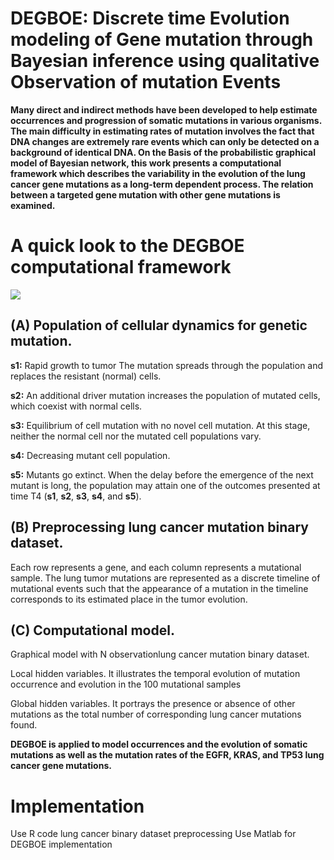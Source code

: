 # DEGBOE: Discrete time Evolution modeling of Gene mutation through Bayesian inference using qualitative Observation of mutation Events

 
**Many direct and indirect methods have been developed to help estimate occurrences and progression of somatic mutations in various organisms. The main difficulty in estimating rates of mutation involves the fact that DNA changes are extremely rare events which can only be detected on a background of identical DNA. On the Basis of the probabilistic graphical model of Bayesian network, this work presents a computational framework which describes the variability in the evolution of the lung cancer gene mutations as a long-term dependent process. The relation between a targeted gene mutation with other gene mutations is examined.**
 

# A quick look to the DEGBOE computational framework
![](figure/Fig_1.png)


## (A) Population of cellular dynamics for genetic mutation.

**s1:** Rapid growth to tumor
The mutation spreads through the population and replaces the resistant (normal) cells. 

**s2:** An additional driver mutation increases the population of mutated cells, which coexist with normal cells. 

**s3:** Equilibrium of cell mutation with no novel cell mutation. At this stage, neither the normal cell nor the mutated cell populations vary. 

**s4:** Decreasing mutant cell population.

 **s5:** Mutants go extinct. When the delay before the emergence of the next mutant is long, the population may attain one of the outcomes presented at time T4 (**s1**, **s2**, **s3**, **s4**, and **s5**). 

## (B) Preprocessing lung cancer mutation binary dataset. 

Each row represents a gene, and each column represents a mutational sample. The lung tumor mutations are represented as a discrete timeline of mutational events such that the appearance of a mutation in the timeline corresponds to its estimated place in the tumor evolution.

## (C) Computational model. 

Graphical model with N observationlung cancer mutation binary dataset.

Local hidden variables. It illustrates the temporal evolution of mutation occurrence and evolution in the 100 mutational samples

Global hidden variables. It portrays the presence or absence of other mutations as the total number of corresponding lung cancer mutations found.


**DEGBOE is applied to model occurrences and the evolution of somatic mutations as well as the mutation rates of the EGFR, KRAS, and TP53 lung cancer gene mutations.**

# Implementation
Use R code lung cancer binary dataset preprocessing
Use Matlab for DEGBOE implementation


